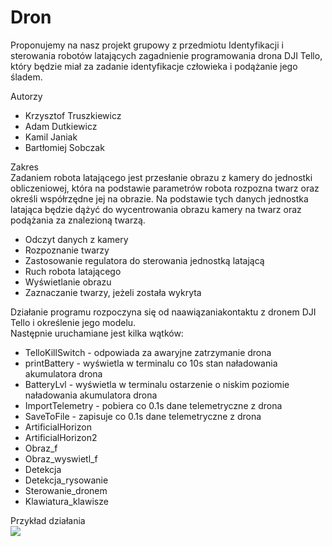 # Dron
Proponujemy na nasz projekt grupowy z przedmiotu Identyfikacji i sterowania robotów latających zagadnienie programowania drona DJI Tello, który będzie miał za zadanie identyfikacje człowieka i podążanie jego śladem.

Autorzy
* Krzysztof Truszkiewicz
* Adam Dutkiewicz
* Kamil Janiak
* Bartłomiej Sobczak

Zakres\
Zadaniem robota latającego jest przesłanie obrazu z kamery do jednostki
obliczeniowej, która na podstawie parametrów robota rozpozna twarz oraz
określi współrzędne jej na obrazie. Na podstawie tych danych jednostka
latająca będzie dążyć do wycentrowania obrazu kamery na twarz oraz
podążania za znalezioną twarzą.
* Odczyt danych z kamery
* Rozpoznanie twarzy
* Zastosowanie regulatora do sterowania jednostką latającą
* Ruch robota latającego
* Wyświetlanie obrazu
* Zaznaczanie twarzy, jeżeli została wykryta

Działanie programu rozpoczyna się od naawiązaniakontaktu z dronem DJI Tello i określenie jego modelu.\
Następnie uruchamiane jest kilka wątków:
* TelloKillSwitch - odpowiada za awaryjne zatrzymanie drona
* printBattery - wyświetla w terminalu co 10s stan naładowania akumulatora drona
* BatteryLvl - wyświetla w terminalu ostarzenie o niskim poziomie naładowania akumulatora drona
* ImportTelemetry - pobiera co 0.1s dane telemetryczne z drona
* SaveToFile - zapisuje co 0.1s dane telemetryczne z drona
* ArtificialHorizon
* ArtificialHorizon2
* Obraz_f
* Obraz_wyswietl_f
* Detekcja
* Detekcja_rysowanie
* Sterowanie_dronem
* Klawiatura_klawisze

Przykład działania\
![](https://github.com/talez2709/Dron/blob/main/demo.gif)
